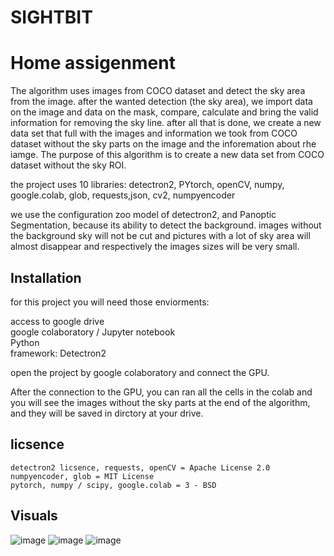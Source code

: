 # SIGHTBIT

# Home assigenment

The algorithm uses images from COCO dataset and detect the sky area from the image.
after the wanted detection (the sky area), we import data on the image and data on the mask, compare, calculate and bring the valid information for removing the sky line.
after all that is done, we create a new data set that full with the images and information we took from COCO dataset without the sky parts on the image and the inforemation about rhe iamge.
The purpose of this algorithm is to create a new data set from COCO dataset without the sky ROI.


the project uses 10 libraries: detectron2, PYtorch, openCV, numpy, google.colab, glob, requests,json, cv2, numpyencoder 

we use the configuration zoo model of detectron2, and Panoptic Segmentation, because its ability to detect the background.
images without the background sky will not be cut and pictures with a lot of sky area will almost disappear and respectively the images sizes will be very small.


## Installation

for this project you will need those enviorments:

access to google drive <br />
google colaboratory / Jupyter notebook <br />
Python <br />
framework: Detectron2 <br />

open the project by google colaboratory and connect the GPU.

After the connection to the GPU, you can ran all the cells in the colab and you will see the images without the sky parts at the end of the algorithm, and they will be saved in dirctory at your drive.

## licsence
    detectron2 licsence, requests, openCV = Apache License 2.0
    numpyencoder, glob = MIT License 
    pytorch, numpy / scipy, google.colab = 3 - BSD


## Visuals

  ![image](https://user-images.githubusercontent.com/49597158/125208641-70318080-e29c-11eb-9be4-8e8679fc9d5a.png)
  ![image](https://user-images.githubusercontent.com/49597158/125208656-7e7f9c80-e29c-11eb-9178-4b7dd1960fe7.png)
  ![image](https://user-images.githubusercontent.com/49597158/125208667-92c39980-e29c-11eb-9d28-e3376e72e0ff.png)


 
 
 





